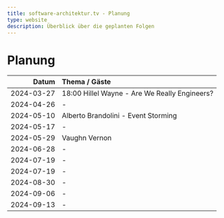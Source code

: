 ```yaml
---
title: software-architektur.tv - Planung
type: website
description: Überblick über die geplanten Folgen
---
```


# Planung

|      Datum | Thema / Gäste                                 |
|-----------:|:----------------------------------------------|
| 2024-03-27 | 18:00 Hillel Wayne - Are We Really Engineers? |
| 2024-04-26 | -                                             |
| 2024-05-10 | Alberto Brandolini - Event Storming           |
| 2024-05-17 | -                                             |
| 2024-05-29 | Vaughn Vernon                                 |
| 2024-06-28 | -                                             |
| 2024-07-19 | -                                             |
| 2024-07-19 | -                                             |
| 2024-08-30 | -                                             |
| 2024-09-06 | -                                             |
| 2024-09-13 | -                                             |
